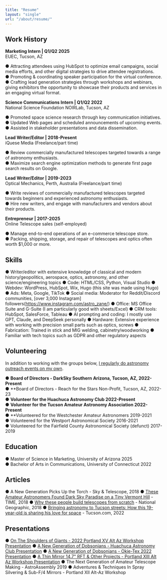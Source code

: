 ```yaml
---
title: "Resume"
layout: "single"
url: "/about/resume/"
---
```


## **Work History**

**Marketing Intern | Q1/Q2 2025**  
EUEC, Tucson, AZ  

● Attracting attendees using HubSpot to optimize email campaigns, social media efforts, and other digital strategies to drive attendee registrations.  
● Promoting & coordinating speaker participation for the virtual conference.  
● Crafting lead generation strategies through workshops and webinars, giving exhibitors the opportunity to showcase their products and services in an engaging virtual format.  

**Science Communications Intern | Q1/Q2 2022**  
National Science Foundation NOIRLab, Tucson, AZ  

● Promoted space science research through key communication initiatives.  
● Updated Web pages and scheduled announcements of upcoming events.  
● Assisted in stakeholder presentations and data dissemination.

**Lead Writer/Editor | 2018-Present**  
iQuese Media (Freelance/part time)  

● Review commercially manufactured telescopes targeted towards a range of astronomy enthusiasts.  
● Maximize search engine optimization methods to generate first page search results on Google.  

**Lead Writer/Editor | 2019-2023**  
Optical Mechanics, Perth, Australia (Freelance/part time)  

● Write reviews of commercially manufactured telescopes targeted towards beginners and experienced astronomy enthusiasts.  
● Hire new writers, and engage with manufacturers and vendors about their products.  

**Entrepreneur | 2017-2025**  
Online Telescope sales (self-employed)

● Manage end-to-end operations of an e-commerce telescope store.  
● Packing, shipping, storage, and repair of telescopes and optics often worth $1,000 or more.

## **Skills**
● Writer/editor with extensive knowledge of classical and modern history/geopolitics, aerospace, optics, astronomy, and other science/engineering topics
● Code: HTML/CSS, Python, Visual Studio
● Webdev: WordPress, HubSpot, Wix, Hugo (this site was made using Hugo)
● Ads: Meta, Google, TikTok
● Social media: Moderator for Reddit/Discord communities, [over 3,000 Instagram] followers(https://www.instagram.com/astro_zane/)
● Office: MS Office Suite and G-Suite (I am particularly good with sheets/Excel)
● CRM tools: HubSpot, SalesForce, Tableau
● AI prompting and coding: I mostly use GPT, Claude, and DeepSeek personally
● Hardware: Extensive experience with working with precision small parts such as optics, screws
● Fabrication: Trained in stick and MIG welding, cabinetry/woodworking
● Familiar with tech topics such as GDPR and other regulatory aspects

## **Volunteering**

In addition to working with the groups below, [I regularly do astronomy outreach events on my own](https://astrozane.com/astronomy/astronomyoutreach/).

● **Board of Directors - DarkSky Southern Arizona, Tucson, AZ, 2022-Present**  
● **Board of Directors - Reach for the Stars Non-Profit, Tucson, AZ, 2022-23    
● **Volunteer for the Huachuca Astronomy Club 2022-Present**      
● **Volunteer for the Tucson Amateur Astronomy Association 2022-Present**    
● **Volunteered for the Westchester Amateur Astronomers 2019-2021   
● Volunteered for the Westport Astronomical Society 2016-2021  
● Volunteered for the Fairfield County Astronomical Society (defunct) 2017-2019  

## **Education**

● Master of Science in Marketing, University of Arizona 2025  
● Bachelor of Arts in Communications, University of Connecticut 2022

## **Articles**

● A New Generation Picks Up the Torch - Sky & Telescope, 2018
● [These Amateur Astronomers Found Dark Sky Paradise on a Tiny Vermont Hill](https://time.com/longform/amateur-astronomers-stargazing-photos/) - TIME, 2018
● [Why these people build telescopes from scratch](https://www.nationalgeographic.com/science/article/telescope-festival) - National Geographic, 2018
● [Bringing astronomy to Tucson streets: How this 19-year-old is sharing his love for space](https://tucson.com/article_71f39754-bad3-11ec-aa9b-9bb23a1063c4.html) - Tucson.com, 2022

## **Presentations**

● [On The Shoulders of Giants - 2022 Portland XV Alt Az Workshop Presentation](https://www.youtube.com/watch?v=qvIA89RlEvE)
● [A New Generation of Dobsonians - Huachuca Astronomy Club Presentation](https://www.youtube.com/watch?v=wke4turTjWw)
● [A New Generation of Dobsonians - Okie-Tex 2022 Presentation](https://www.youtube.com/watch?v=REPh57ASyS4)
● [A Thin Mirror 14.7" RFT & Other Projects - Portland XIII Alt Az Workshop Presentation](https://www.youtube.com/watch?v=1_PflwLDL8k)
● The Next Generation of Amateur Telescope Making - AstroAssembly 2019
● Adventures & Techniques In Spray Silvering & Sub-F/4 Mirrors - Portland XII Alt-Az Workshop